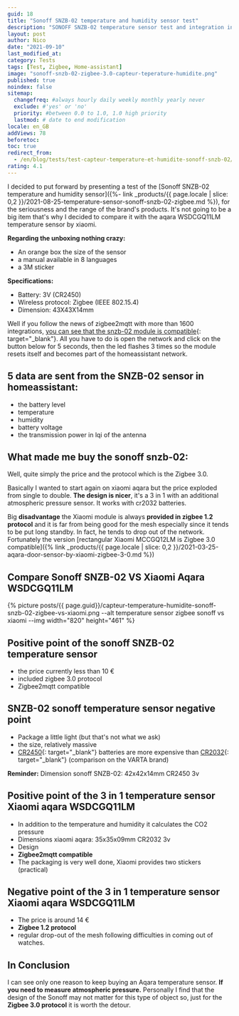 ```yaml
---
guid: 18
title: "Sonoff SNZB-02 temperature and humidity sensor test"
description: "SONOFF SNZB-02 temperature sensor test and integration in homeassistant"
layout: post
author: Nico
date: "2021-09-10"
last_modified_at:
category: Tests
tags: [Test, Zigbee, Home-assistant]
image: "sonoff-snzb-02-zigbee-3.0-capteur-teperature-humidite.png"
published: true
noindex: false
sitemap:
  changefreq: #always hourly daily weekly monthly yearly never
  exclude: #'yes' or 'no'
  priority: #between 0.0 to 1.0, 1.0 high priority
  lastmod: # date to end modification
locale: en_GB
addViews: 78
beforetoc:
toc: true
redirect_from:
  - /en/blog/tests/test-capteur-temperature-et-humidite-sonoff-snzb-02/
rating: 4.1
---
```


I decided to put forward by presenting a test of the [Sonoff SNZB-02 temperature and humidity sensor]({%- link _products/{{ page.locale | slice: 0,2 }}/2021-08-25-temperature-sensor-sonoff-snzb-02-zigbee.md %}), for the seriousness and the range of the brand's products. It's not going to be a big item that's why I decided to compare it with the aqara WSDCGQ11LM temperature sensor by xiaomi.

**Regarding the unboxing nothing crazy:**

- An orange box the size of the sensor
- a manual available in 8 languages
- a 3M sticker

**Specifications:**

- Battery: 3V (CR2450)
- Wireless protocol: Zigbee (IEEE 802.15.4)
- Dimension: 43X43X14mm

Well if you follow the news of zigbee2mqtt with more than 1600 integrations, [you can see that the snzb-02 module is compatible](https://www.zigbee2mqtt.io/devices/SNZB-02.html){: target="_blank"}. All you have to do is open the network and click on the button below for 5 seconds, then the led flashes 3 times so the module resets itself and becomes part of the homeassistant network.

## 5 data are sent from the SNZB-02 sensor in homeassistant:

- the battery level
- temperature
- humidity
- battery voltage
- the transmission power in lqi of the antenna

## What made me buy the sonoff snzb-02:

Well, quite simply the price and the protocol which is the Zigbee 3.0.

Basically I wanted to start again on xiaomi aqara but the price exploded from single to double. **The design is nicer**, it's a 3 in 1 with an additional atmospheric pressure sensor. It works with cr2032 batteries.

Big **disadvantage** the Xiaomi module is always **provided in zigbee 1.2 protocol** and it is far from being good for the mesh especially since it tends to be put long standby. In fact, he tends to drop out of the network. Fortunately the version [rectangular Xiaomi MCCGQ12LM is Zigbee 3.0 compatible]({% link _products/{{ page.locale | slice: 0,2 }}/2021-03-25-aqara-door-sensor-by-xiaomi-zigbee-3-0.md %})

## Compare Sonoff SNZB-02 VS Xiaomi Aqara WSDCGQ11LM

{% picture posts/{{ page.guid}}/capteur-temperature-humidite-sonoff-snzb-02-zigbee-vs-xiaomi.png --alt temperature sensor zigbee sonoff vs xiaomi --img width="820" height="461" %}

## Positive point of the sonoff SNZB-02 temperature sensor

- the price currently less than 10 €
- included zigbee 3.0 protocol
- Zigbee2mqtt compatible

## SNZB-02 sonoff temperature sensor negative point

- Package a little light (but that's not what we ask)
- the size, relatively massive
- [CR2450](https://amzn.to/3mGXoJA){: target="_blank"} batteries are more expensive than [CR2032](https://amzn.to/2WpZ1QB){: target="_blank"} (comparison on the VARTA brand)

**Reminder:** Dimension sonoff SNZB-02: 42x42x14mm CR2450 3v

## Positive point of the 3 in 1 temperature sensor Xiaomi aqara WSDCGQ11LM

- In addition to the temperature and humidity it calculates the CO2 pressure
- Dimensions xiaomi aqara: 35x35x09mm CR2032 3v
- Design
- **Zigbee2mqtt compatible**
- The packaging is very well done, Xiaomi provides two stickers (practical)

## Negative point of the 3 in 1 temperature sensor Xiaomi aqara WSDCGQ11LM

- The price is around 14 €
- **Zigbee 1.2 protocol**
- regular drop-out of the mesh following difficulties in coming out of watches.

## In Conclusion

I can see only one reason to keep buying an Aqara temperature sensor. **If you need to measure atmospheric pressure.** Personally I find that the design of the Sonoff may not matter for this type of object so, just for the **Zigbee 3.0 protocol** it is worth the detour.

